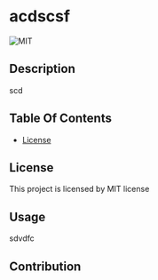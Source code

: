 # acdscsf
  ![MIT](https://img.shields.io/badge/License-MIT-blue)
 
  ## Description 
  scd


  ## Table Of Contents
  - [License](#license)

  ## License
  This project is licensed by MIT license
  
  ## Usage
  sdvdfc

  ## Contribution
  
